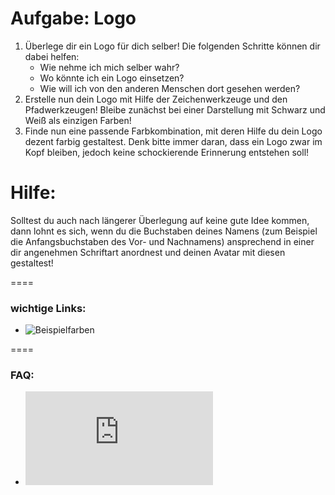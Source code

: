Aufgabe: Logo
====

1. Überlege dir ein Logo für dich selber! Die folgenden Schritte können dir dabei helfen:
	* Wie nehme ich mich selber wahr?
	* Wo könnte ich ein Logo einsetzen?
	* Wie will ich von den anderen Menschen dort gesehen werden?
3. Erstelle nun dein Logo mit Hilfe der Zeichenwerkzeuge und den Pfadwerkzeugen! Bleibe zunächst bei einer Darstellung mit Schwarz und Weiß als einzigen Farben!
4. Finde nun eine passende Farbkombination, mit deren Hilfe du dein Logo dezent farbig gestaltest. Denk bitte immer daran, dass ein Logo zwar im Kopf bleiben, jedoch keine schockierende Erinnerung entstehen soll!


Hilfe:
====

Solltest du auch nach längerer Überlegung auf keine gute Idee kommen, dann lohnt es sich, wenn du die Buchstaben deines Namens (zum Beispiel die Anfangsbuchstaben des Vor- und Nachnamens) ansprechend in einer dir angenehmen Schriftart anordnest und deinen Avatar mit diesen gestaltest!

====

### wichtige Links:
* ![Beispielfarben](http://flatuicolors.com/)


====

### FAQ:
* ![Link zum FAQ](https://github.com/cartz/schule/blob/master/faq.md)
